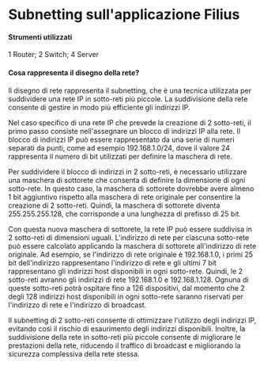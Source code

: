 # Subnetting sull'applicazione Filius

#### Strumenti utilizzati

1 Router;
2 Switch;
4 Server

#### Cosa rappresenta il disegno della rete?
Il disegno di rete rappresenta il subnetting, che è una tecnica utilizzata per suddividere una rete IP in sotto-reti più piccole. La suddivisione della rete consente di gestire in modo più efficiente gli indirizzi IP.

Nel caso specifico di una rete IP che prevede la creazione di 2 sotto-reti, il primo passo consiste nell'assegnare un blocco di indirizzi IP alla rete. Il blocco di indirizzi IP può essere rappresentato da una serie di numeri separati da punti, come ad esempio 192.168.1.0/24, dove il valore 24 rappresenta il numero di bit utilizzati per definire la maschera di rete.

Per suddividere il blocco di indirizzi in 2 sotto-reti, è necessario utilizzare una maschera di sottorete che consenta di definire la dimensione di ogni sotto-rete. In questo caso, la maschera di sottorete dovrebbe avere almeno 1 bit aggiuntivo rispetto alla maschera di rete originale per consentire la creazione di 2 sotto-reti. Quindi, la maschera di sottorete diventa 255.255.255.128, che corrisponde a una lunghezza di prefisso di 25 bit.

Con questa nuova maschera di sottorete, la rete IP può essere suddivisa in 2 sotto-reti di dimensioni uguali. L'indirizzo di rete per ciascuna sotto-rete può essere calcolato applicando la maschera di sottorete all'indirizzo di rete originale. Ad esempio, se l'indirizzo di rete originale è 192.168.1.0, i primi 25 bit dell'indirizzo rappresentano l'indirizzo di rete e gli ultimi 7 bit rappresentano gli indirizzi host disponibili in ogni sotto-rete.
Quindi, le 2 sotto-reti avranno gli indirizzi di rete 192.168.1.0 e 192.168.1.128. Ognuna di queste sotto-reti potrà ospitare fino a 126 dispositivi, dal momento che 2 degli 128 indirizzi host disponibili in ogni sotto-rete saranno riservati per l'indirizzo di rete e l'indirizzo di broadcast.

Il subnetting di 2 sotto-reti consente di ottimizzare l'utilizzo degli indirizzi IP, evitando così il rischio di esaurimento degli indirizzi disponibili. Inoltre, la suddivisione della rete in sotto-reti più piccole consente di migliorare le prestazioni della rete, riducendo il traffico di broadcast e migliorando la sicurezza complessiva della rete stessa.
